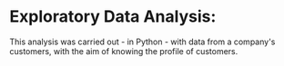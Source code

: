 # Exploratory Data Analysis:
This analysis was carried out - in Python - with data from a company's customers, with the aim of knowing the profile of customers.
